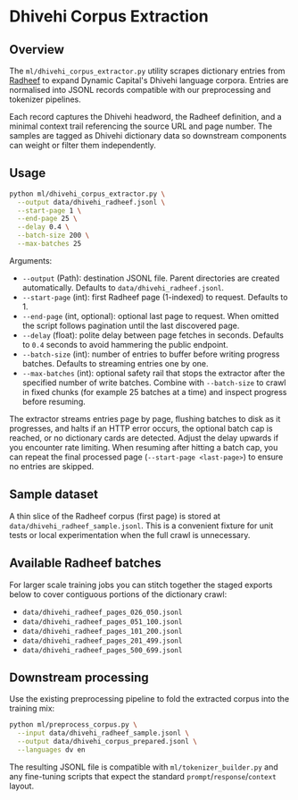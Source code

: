 # Dhivehi Corpus Extraction

## Overview

The `ml/dhivehi_corpus_extractor.py` utility scrapes dictionary entries from
[Radheef](https://www.radheef.info/) to expand Dynamic Capital's Dhivehi
language corpora. Entries are normalised into JSONL records compatible with our
preprocessing and tokenizer pipelines.

Each record captures the Dhivehi headword, the Radheef definition, and a minimal
context trail referencing the source URL and page number. The samples are tagged
as Dhivehi dictionary data so downstream components can weight or filter them
independently.

## Usage

```bash
python ml/dhivehi_corpus_extractor.py \
  --output data/dhivehi_radheef.jsonl \
  --start-page 1 \
  --end-page 25 \
  --delay 0.4 \
  --batch-size 200 \
  --max-batches 25
```

Arguments:

- `--output` (Path): destination JSONL file. Parent directories are created
  automatically. Defaults to `data/dhivehi_radheef.jsonl`.
- `--start-page` (int): first Radheef page (1-indexed) to request. Defaults
  to 1.
- `--end-page` (int, optional): optional last page to request. When omitted the
  script follows pagination until the last discovered page.
- `--delay` (float): polite delay between page fetches in seconds. Defaults to
  `0.4` seconds to avoid hammering the public endpoint.
- `--batch-size` (int): number of entries to buffer before writing progress
  batches. Defaults to streaming entries one by one.
- `--max-batches` (int): optional safety rail that stops the extractor after the
  specified number of write batches. Combine with `--batch-size` to crawl in
  fixed chunks (for example 25 batches at a time) and inspect progress before
  resuming.

The extractor streams entries page by page, flushing batches to disk as it
progresses, and halts if an HTTP error occurs, the optional batch cap is
reached, or no dictionary cards are detected. Adjust the delay upwards if you
encounter rate limiting. When resuming after hitting a batch cap, you can repeat
the final processed page (`--start-page <last-page>`) to ensure no entries are
skipped.

## Sample dataset

A thin slice of the Radheef corpus (first page) is stored at
`data/dhivehi_radheef_sample.jsonl`. This is a convenient fixture for unit tests
or local experimentation when the full crawl is unnecessary.

## Available Radheef batches

For larger scale training jobs you can stitch together the staged exports below
to cover contiguous portions of the dictionary crawl:

- `data/dhivehi_radheef_pages_026_050.jsonl`
- `data/dhivehi_radheef_pages_051_100.jsonl`
- `data/dhivehi_radheef_pages_101_200.jsonl`
- `data/dhivehi_radheef_pages_201_499.jsonl`
- `data/dhivehi_radheef_pages_500_699.jsonl`

## Downstream processing

Use the existing preprocessing pipeline to fold the extracted corpus into the
training mix:

```bash
python ml/preprocess_corpus.py \
  --input data/dhivehi_radheef_sample.jsonl \
  --output data/dhivehi_corpus_prepared.jsonl \
  --languages dv en
```

The resulting JSONL file is compatible with `ml/tokenizer_builder.py` and any
fine-tuning scripts that expect the standard `prompt`/`response`/`context`
layout.
